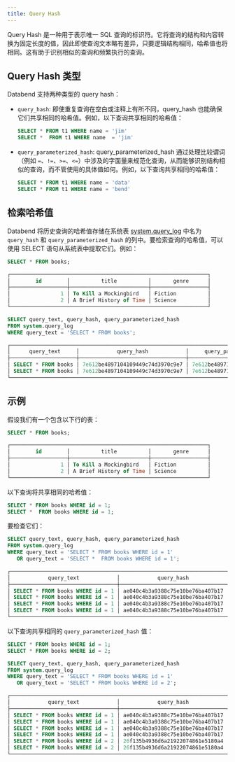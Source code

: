 ```yaml
---
title: Query Hash
---
```


Query Hash 是一种用于表示唯一 SQL 查询的标识符。它将查询的结构和内容转换为固定长度的值，因此即使查询文本略有差异，只要逻辑结构相同，哈希值也将相同。这有助于识别相似的查询和频繁执行的查询。

## Query Hash 类型

Databend 支持两种类型的 query hash：

- `query_hash`: 即使重复查询在空白或注释上有所不同，query_hash 也能确保它们共享相同的哈希值。例如，以下查询共享相同的哈希值：

    ```sql
    SELECT * FROM t1 WHERE name = 'jim'
    SELECT *  FROM t1 WHERE name  = 'jim'
    ```

- `query_parameterized_hash`: query_parameterized_hash 通过处理比较谓词（例如 `=`、`!=`、`>=`、`<=`）中涉及的字面量来规范化查询，从而能够识别结构相似的查询，而不管使用的具体值如何。例如，以下查询共享相同的哈希值：

    ```sql
    SELECT * FROM t1 WHERE name = 'data'
    SELECT * FROM t1 WHERE name = 'bend'
    ```

## 检索哈希值

Databend 将历史查询的哈希值存储在系统表 [system.query_log](/sql/sql-reference/system-tables/system-query-log) 中名为 `query_hash` 和 `query_parameterized_hash` 的列中。要检索查询的哈希值，可以使用 SELECT 语句从系统表中提取它们。例如：

```sql
SELECT * FROM books;

┌───────────────────────────────────────────────────────────────┐
│        id        │          title          │       genre      │
├──────────────────┼─────────────────────────┼──────────────────┤
│                1 │ To Kill a Mockingbird   │ Fiction          │
│                2 │ A Brief History of Time │ Science          │
└───────────────────────────────────────────────────────────────┘

SELECT query_text, query_hash, query_parameterized_hash 
FROM system.query_log
WHERE query_text = 'SELECT * FROM books';

┌───────────────────────────────────────────────────────────────────────────────────────────┐
│      query_text     │            query_hash            │     query_parameterized_hash     │
├─────────────────────┼──────────────────────────────────┼──────────────────────────────────┤
│ SELECT * FROM books │ 7e612be4897104109449c74d3970c9e7 │ 7e612be4897104109449c74d3970c9e7 │
│ SELECT * FROM books │ 7e612be4897104109449c74d3970c9e7 │ 7e612be4897104109449c74d3970c9e7 │
└───────────────────────────────────────────────────────────────────────────────────────────┘
```

## 示例

假设我们有一个包含以下行的表：

```sql
SELECT * FROM books;

┌───────────────────────────────────────────────────────────────┐
│        id        │          title          │       genre      │
├──────────────────┼─────────────────────────┼──────────────────┤
│                1 │ To Kill a Mockingbird   │ Fiction          │
│                2 │ A Brief History of Time │ Science          │
└───────────────────────────────────────────────────────────────┘
```

以下查询将共享相同的哈希值：

```sql
SELECT * FROM books WHERE id = 1;
SELECT *  FROM books WHERE id = 1;
```

要检查它们：

```sql
SELECT query_text, query_hash, query_parameterized_hash 
FROM system.query_log
WHERE query_text = 'SELECT * FROM books WHERE id = 1'
   OR query_text = 'SELECT *  FROM books WHERE id = 1';

┌────────────────────────────────────────────────────────────────────────────────────────────────────────┐
│            query_text            │            query_hash            │     query_parameterized_hash     │
├──────────────────────────────────┼──────────────────────────────────┼──────────────────────────────────┤
│ SELECT * FROM books WHERE id = 1 │ ae040c4b3a9388c75e10be76ba407b17 │ b68f516c17d3c15b2c070e4af528464c │
│ SELECT * FROM books WHERE id = 1 │ ae040c4b3a9388c75e10be76ba407b17 │ b68f516c17d3c15b2c070e4af528464c │
│ SELECT * FROM books WHERE id = 1 │ ae040c4b3a9388c75e10be76ba407b17 │ b68f516c17d3c15b2c070e4af528464c │
│ SELECT * FROM books WHERE id = 1 │ ae040c4b3a9388c75e10be76ba407b17 │ b68f516c17d3c15b2c070e4af528464c │
└────────────────────────────────────────────────────────────────────────────────────────────────────────┘
```

以下查询共享相同的 `query_parameterized_hash` 值：

```sql
SELECT * FROM books WHERE id = 1;
SELECT * FROM books WHERE id = 2;

SELECT query_text, query_hash, query_parameterized_hash 
FROM system.query_log
WHERE query_text = 'SELECT * FROM books WHERE id = 1'
   OR query_text = 'SELECT * FROM books WHERE id = 2';

┌────────────────────────────────────────────────────────────────────────────────────────────────────────┐
│            query_text            │            query_hash            │     query_parameterized_hash     │
├──────────────────────────────────┼──────────────────────────────────┼──────────────────────────────────┤
│ SELECT * FROM books WHERE id = 1 │ ae040c4b3a9388c75e10be76ba407b17 │ b68f516c17d3c15b2c070e4af528464c │
│ SELECT * FROM books WHERE id = 1 │ ae040c4b3a9388c75e10be76ba407b17 │ b68f516c17d3c15b2c070e4af528464c │
│ SELECT * FROM books WHERE id = 1 │ ae040c4b3a9388c75e10be76ba407b17 │ b68f516c17d3c15b2c070e4af528464c │
│ SELECT * FROM books WHERE id = 1 │ ae040c4b3a9388c75e10be76ba407b17 │ b68f516c17d3c15b2c070e4af528464c │
│ SELECT * FROM books WHERE id = 2 │ 26f135b4936d6a21922074861e5180a4 │ b68f516c17d3c15b2c070e4af528464c │
│ SELECT * FROM books WHERE id = 2 │ 26f135b4936d6a21922074861e5180a4 │ b68f516c17d3c15b2c070e4af528464c │
└────────────────────────────────────────────────────────────────────────────────────────────────────────┘
```